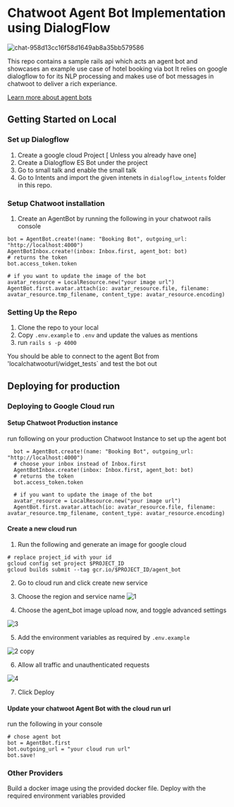 # Chatwoot Agent Bot Implementation using DialogFlow

![chat-958d13cc16f58d1649ab8a35bb579586](https://user-images.githubusercontent.com/73185/107608463-129ff600-6c62-11eb-84f4-1dc1ebdbf1de.gif)

This repo contains a sample rails api which acts an agent bot and showcases an example use case of hotel booking via bot
It relies on google dialogflow to for its NLP processing and makes use of bot messages in chatwoot to deliver a rich experiance. 

[Learn more about agent bots](https://github.com/chatwoot/chatwoot/wiki/Building-on-Top-of-Chatwoot:-Agent-Bots)


## Getting Started on Local

### Set up Dialogflow

1) Create a google cloud Project [ Unless you already have one]
2) Create a Dialogflow ES Bot under the project
3) Go to small talk and enable the small talk
4) Go to Intents and import the given intenets in `dialogflow_intents` folder in this repo. 
   
### Setup Chatwoot installation
1) Create an AgentBot by running the following in your chatwoot rails console
```
bot = AgentBot.create!(name: "Booking Bot", outgoing_url: "http://localhost:4000")
AgentBotInbox.create!(inbox: Inbox.first, agent_bot: bot)
# returns the token
bot.access_token.token

# if you want to update the image of the bot
avatar_resource = LocalResource.new("your image url")
AgentBot.first.avatar.attach(io: avatar_resource.file, filename: avatar_resource.tmp_filename, content_type: avatar_resource.encoding)
```   
### Setting Up the Repo 
1) Clone the repo to your local
2) Copy `.env.example` to `.env` and update the values as mentions
3) run `rails s -p 4000`


You should be able to connect to the agent Bot from 'localchatwooturl/widget_tests` and test the bot out

## Deploying for production


### Deploying to Google Cloud run
#### Setup Chatwoot Production instance
run following on your production Chatwoot Instance to set up the agent bot

```
  bot = AgentBot.create!(name: "Booking Bot", outgoing_url: "http://localhost:4000")
  # choose your inbox instead of Inbox.first
  AgentBotInbox.create!(inbox: Inbox.first, agent_bot: bot)
  # returns the token
  bot.access_token.token

  # if you want to update the image of the bot
  avatar_resource = LocalResource.new("your image url")
  AgentBot.first.avatar.attach(io: avatar_resource.file, filename: avatar_resource.tmp_filename, content_type: avatar_resource.encoding)
```


#### Create a new cloud run 

1) Run the following and generate an image for google cloud
```
# replace project_id with your id
gcloud config set project $PROJECT_ID
gcloud builds submit --tag gcr.io/$PROJECT_ID/agent_bot
```
2) Go to cloud run and click create new service
3) Choose the region and service name
![1](https://user-images.githubusercontent.com/73185/107521780-f7d56f00-6bd8-11eb-95f6-ca82b2e909f4.png)

4) Choose the agent_bot image upload now, and toggle advanced settings 

![3](https://user-images.githubusercontent.com/73185/107521914-1cc9e200-6bd9-11eb-8564-e623688a3f24.png)

5) Add the environment variables as required by `.env.example`

![2 copy](https://user-images.githubusercontent.com/73185/107522304-94980c80-6bd9-11eb-98a0-66712accf66e.png)

6) Allow all traffic and unauthenticated requests

![4](https://user-images.githubusercontent.com/73185/107522039-42ef8200-6bd9-11eb-838e-47a3cc1b5752.png)

7) Click Deploy 

#### Update your chatwoot Agent Bot with the cloud run url
run the following in your console 
```
# chose agent bot
bot = AgentBot.first
bot.outgoing_url = "your cloud run url"
bot.save!
```

### Other Providers

Build a docker image using the provided docker file.  Deploy with the required environment variables provided
